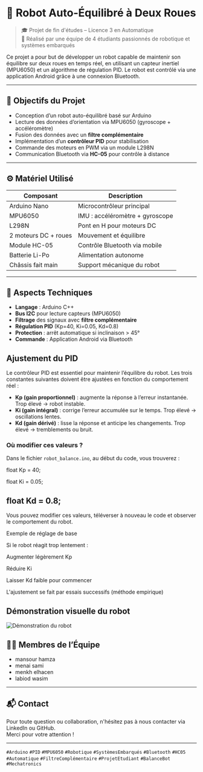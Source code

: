 # 🤖 Robot Auto-Équilibré à Deux Roues

> 🎓 Projet de fin d'études – Licence 3 en Automatique  
> 👥 Réalisé par une équipe de 4 étudiants passionnés de robotique et systèmes embarqués

Ce projet a pour but de développer un robot capable de maintenir son équilibre sur deux roues en temps réel, en utilisant un capteur inertiel (MPU6050) et un algorithme de régulation PID. Le robot est contrôlé via une application Android grâce à une connexion Bluetooth.

---

## 🎯 Objectifs du Projet

- Conception d’un robot auto-équilibré basé sur Arduino
- Lecture des données d’orientation via MPU6050 (gyroscope + accéléromètre)
- Fusion des données avec un **filtre complémentaire**
- Implémentation d’un **contrôleur PID** pour stabilisation
- Commande des moteurs en PWM via un module L298N
- Communication Bluetooth via **HC-05** pour contrôle à distance

---

## ⚙️ Matériel Utilisé

| Composant              | Description                              |
|------------------------|-------------------------------------------|
| Arduino Nano           | Microcontrôleur principal                 |
| MPU6050                | IMU : accéléromètre + gyroscope           |
| L298N                  | Pont en H pour moteurs DC                 |
| 2 moteurs DC + roues   | Mouvement et équilibre                    |
| Module HC-05           | Contrôle Bluetooth via mobile             |
| Batterie Li-Po         | Alimentation autonome                     |
| Châssis fait main      | Support mécanique du robot                |

---

## 🧠 Aspects Techniques

- **Langage** : Arduino C++  
- **Bus I2C** pour lecture capteurs (MPU6050)  
- **Filtrage** des signaux avec **filtre complémentaire**  
- **Régulation PID** (Kp=40, Ki=0.05, Kd=0.8)  
- **Protection** : arrêt automatique si inclinaison > 45°  
- **Commande** : Application Android via Bluetooth

## Ajustement du PID

Le contrôleur PID est essentiel pour maintenir l’équilibre du robot. Les trois constantes suivantes doivent être ajustées en fonction du comportement réel :

- **Kp (gain proportionnel)** : augmente la réponse à l’erreur instantanée. Trop élevé → robot instable.
- **Ki (gain intégral)** : corrige l’erreur accumulée sur le temps. Trop élevé → oscillations lentes.
- **Kd (gain dérivé)** : lisse la réponse et anticipe les changements. Trop élevé → tremblements ou bruit.

### Où modifier ces valeurs ?

Dans le fichier `robot_balance.ino`, au début du code, vous trouverez :


float Kp = 40;

float Ki = 0.05;

float Kd = 0.8;
---

Vous pouvez modifier ces valeurs, téléverser à nouveau le code et observer le comportement du robot.

Exemple de réglage de base

Si le robot réagit trop lentement :

Augmenter légèrement Kp

Réduire Ki

Laisser Kd faible pour commencer


L'ajustement se fait par essais successifs (méthode empirique)

## Démonstration visuelle du robot
![Démonstration du robot](robot_demov.gif)

## 👨‍💻 Membres de l’Équipe

- mansour hamza
- menai sami
- menkh elhacen
- labiod wasim

---

## 📬 Contact

Pour toute question ou collaboration, n'hésitez pas à nous contacter via LinkedIn ou GitHub.  
Merci pour votre attention !

---



`#Arduino` `#PID` `#MPU6050` `#Robotique` `#SystèmesEmbarqués` `#Bluetooth` `#HC05` `#Automatique` `#FiltreComplémentaire` `#ProjetEtudiant` `#BalanceBot` `#Mechatronics`